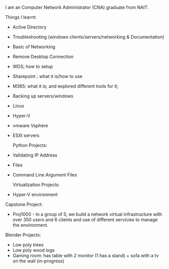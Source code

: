  I am an Computer Network Administrator (CNA) graduate from NAIT.

Things I learnt:
- Active Directory
- Troubleshooting (windows clients/servers/networking & Documentation)
- Basic of Networking
- Remove Desktop Connection
- WDS; how to setup
- Sharepoint ; what it is/how to use
- M365: what it is; and explored different tools for it; 
- Backing up servers/windows
- Linux
- Hyper-V
- vmware Vsphere
- ESXI servers

  Python Projects:
- Validating IP Address
- Files
- Command Line Argument Files


  
  Virtualization Projects:
- Hyper-V environment

 Capstone Project:
- Proj1000 - In a group of 5, we build a network virtual infrastructure with over 350 users and 6 clients and use of different servicies to manage the environment. 

Blender Projects:
- Low poly trees
- Low poly wood logs
- Gaming room: has table with 2 monitor (1 has a stand) + sofa with a tv on the wall (in-progress)
